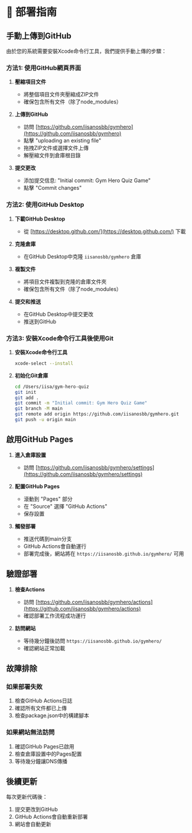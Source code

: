 # 🚀 部署指南

## 手動上傳到GitHub

由於您的系統需要安裝Xcode命令行工具，我們提供手動上傳的步驟：

### 方法1: 使用GitHub網頁界面

1. **壓縮項目文件**
   - 將整個項目文件夾壓縮成ZIP文件
   - 確保包含所有文件（除了node_modules）

2. **上傳到GitHub**
   - 訪問 [https://github.com/iisanosbb/gymhero](https://github.com/iisanosbb/gymhero)
   - 點擊 "uploading an existing file"
   - 拖拽ZIP文件或選擇文件上傳
   - 解壓縮文件到倉庫根目錄

3. **提交更改**
   - 添加提交信息: "Initial commit: Gym Hero Quiz Game"
   - 點擊 "Commit changes"

### 方法2: 使用GitHub Desktop

1. **下載GitHub Desktop**
   - 從 [https://desktop.github.com/](https://desktop.github.com/) 下載

2. **克隆倉庫**
   - 在GitHub Desktop中克隆 `iisanosbb/gymhero` 倉庫

3. **複製文件**
   - 將項目文件複製到克隆的倉庫文件夾
   - 確保包含所有文件（除了node_modules）

4. **提交和推送**
   - 在GitHub Desktop中提交更改
   - 推送到GitHub

### 方法3: 安裝Xcode命令行工具後使用Git

1. **安裝Xcode命令行工具**
   ```bash
   xcode-select --install
   ```

2. **初始化Git倉庫**
   ```bash
   cd /Users/iisa/gym-hero-quiz
   git init
   git add .
   git commit -m "Initial commit: Gym Hero Quiz Game"
   git branch -M main
   git remote add origin https://github.com/iisanosbb/gymhero.git
   git push -u origin main
   ```

## 啟用GitHub Pages

1. **進入倉庫設置**
   - 訪問 [https://github.com/iisanosbb/gymhero/settings](https://github.com/iisanosbb/gymhero/settings)

2. **配置GitHub Pages**
   - 滾動到 "Pages" 部分
   - 在 "Source" 選擇 "GitHub Actions"
   - 保存設置

3. **觸發部署**
   - 推送代碼到main分支
   - GitHub Actions會自動運行
   - 部署完成後，網站將在 `https://iisanosbb.github.io/gymhero/` 可用

## 驗證部署

1. **檢查Actions**
   - 訪問 [https://github.com/iisanosbb/gymhero/actions](https://github.com/iisanosbb/gymhero/actions)
   - 確認部署工作流程成功運行

2. **訪問網站**
   - 等待幾分鐘後訪問 `https://iisanosbb.github.io/gymhero/`
   - 確認網站正常加載

## 故障排除

### 如果部署失敗
1. 檢查GitHub Actions日誌
2. 確認所有文件都已上傳
3. 檢查package.json中的構建腳本

### 如果網站無法訪問
1. 確認GitHub Pages已啟用
2. 檢查倉庫設置中的Pages配置
3. 等待幾分鐘讓DNS傳播

## 後續更新

每次更新代碼後：
1. 提交更改到GitHub
2. GitHub Actions會自動重新部署
3. 網站會自動更新
